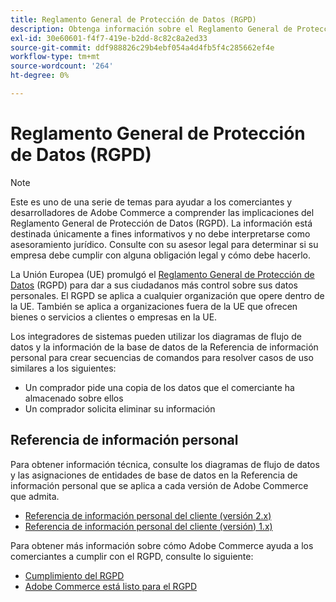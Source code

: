 ```yaml
---
title: Reglamento General de Protección de Datos (RGPD)
description: Obtenga información sobre el Reglamento General de Protección de Datos (RGPD), que es una legislación que regula la protección de datos y la privacidad de todas las personas en la Unión Europea y el Espacio Económico Europeo.
exl-id: 30e60601-f4f7-419e-b2dd-8c82c8a2ed33
source-git-commit: ddf988826c29b4ebf054a4d4fb5f4c285662ef4e
workflow-type: tm+mt
source-wordcount: '264'
ht-degree: 0%

---
```


# Reglamento General de Protección de Datos (RGPD)

>[!NOTE]
>
>Este es uno de una serie de temas para ayudar a los comerciantes y desarrolladores de Adobe Commerce a comprender las implicaciones del Reglamento General de Protección de Datos (RGPD). La información está destinada únicamente a fines informativos y no debe interpretarse como asesoramiento jurídico. Consulte con su asesor legal para determinar si su empresa debe cumplir con alguna obligación legal y cómo debe hacerlo.

La Unión Europea (UE) promulgó el [Reglamento General de Protección de Datos](https://ec.europa.eu/info/law/law-topic/data-protection_en) (RGPD) para dar a sus ciudadanos más control sobre sus datos personales. El RGPD se aplica a cualquier organización que opere dentro de la UE. También se aplica a organizaciones fuera de la UE que ofrecen bienes o servicios a clientes o empresas en la UE.

Los integradores de sistemas pueden utilizar los diagramas de flujo de datos y la información de la base de datos de la Referencia de información personal para crear secuencias de comandos para resolver casos de uso similares a los siguientes:

- Un comprador pide una copia de los datos que el comerciante ha almacenado sobre ellos
- Un comprador solicita eliminar su información

## Referencia de información personal

Para obtener información técnica, consulte los diagramas de flujo de datos y las asignaciones de entidades de base de datos en la Referencia de información personal que se aplica a cada versión de Adobe Commerce que admita.

- [Referencia de información personal del cliente (versión 2.x)](data-m2.md)
- [Referencia de información personal del cliente (versión) 1.x)](data-m1.md)

Para obtener más información sobre cómo Adobe Commerce ayuda a los comerciantes a cumplir con el RGPD, consulte lo siguiente:

- [Cumplimiento del RGPD](https://experienceleague.adobe.com/docs/commerce-admin/start/compliance/privacy/compliance-gdpr.html?lang=es)
- [Adobe Commerce está listo para el RGPD](https://business.adobe.com/privacy/general-data-protection-regulation.html)
